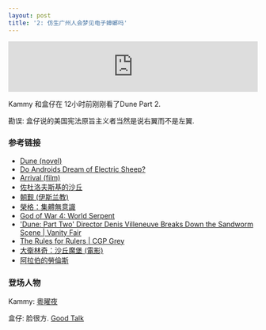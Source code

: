 ```yaml
---
layout: post
title: '2: 仿生广州人会梦见电子蟑螂吗'
---
```


<iframe src="https://podcasters.spotify.com/pod/show/burishangying/embed/episodes/2-e2ia3io" height="102px" width="100%" frameborder="0" scrolling="no"></iframe>

Kammy 和盒仔在 12小时前刚刚看了Dune Part 2.

勘误: 盒仔说的美国宪法原旨主义者当然是说右翼而不是左翼.

### 参考链接
- [Dune (novel)](https://en.wikipedia.org/wiki/Dune_(novel))
- [Do Androids Dream of Electric Sheep?](https://en.wikipedia.org/wiki/Do_Androids_Dream_of_Electric_Sheep%3F)
- [Arrival (film)](https://en.wikipedia.org/wiki/Arrival_(film))
- [佐杜洛夫斯基的沙丘](https://zh.wikipedia.org/zh-cn/%E4%BD%90%E6%9D%9C%E6%B4%9B%E5%A4%AB%E6%96%AF%E5%9F%BA%E7%9A%84%E6%B2%99%E4%B8%98)
- [朝觐 (伊斯兰教)](https://zh.wikipedia.org/zh-cn/%E6%9C%9D%E8%A7%90_(%E4%BC%8A%E6%96%AF%E5%85%B0%E6%95%99))
- [榮格：集體無意識](https://zh.wikipedia.org/zh/%E9%9B%86%E4%BD%93%E6%97%A0%E6%84%8F%E8%AF%86)
- [God of War 4: World Serpent](https://www.youtube.com/watch?v=eXnMR8GNoTA)
- [\'Dune: Part Two\' Director Denis Villeneuve Breaks Down the Sandworm Scene \| Vanity Fair](https://www.youtube.com/watch?v=7E6AcXUKSVA)
- [The Rules for Rulers \| CGP Grey](https://www.youtube.com/watch?v=rStL7niR7gs)
- [大衛林奇：沙丘魔堡 (電影)](https://zh.wikipedia.org/zh-tw/%E6%B2%99%E4%B8%98_(1984%E5%B9%B4%E7%94%B5%E5%BD%B1))
- [阿拉伯的勞倫斯](https://zh.wikipedia.org/zh-cn/%E9%98%BF%E6%8B%89%E4%BC%AF%E7%9A%84%E5%8A%B3%E4%BC%A6%E6%96%AF_(%E7%94%B5%E5%BD%B1))

### 登场人物
Kammy: [粵曜夜](https://podcasts.apple.com/jp/podcast/粵曜夜/id1655310037)

盒仔: 脸很方. [Good Talk](https://goodtalk.cc)
